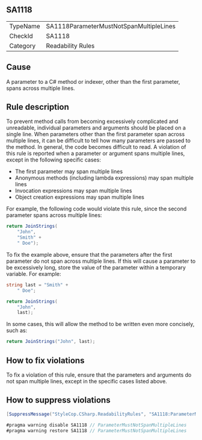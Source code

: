 ﻿## SA1118

<table>
<tr>
  <td>TypeName</td>
  <td>SA1118ParameterMustNotSpanMultipleLines</td>
</tr>
<tr>
  <td>CheckId</td>
  <td>SA1118</td>
</tr>
<tr>
  <td>Category</td>
  <td>Readability Rules</td>
</tr>
</table>

## Cause

A parameter to a C# method or indexer, other than the first parameter, spans across multiple lines.

## Rule description

To prevent method calls from becoming excessively complicated and unreadable, individual parameters and arguments should
be placed on a single line. When parameters other than the first parameter span across multiple lines, it can be
difficult to tell how many parameters are passed to the method. In general, the code becomes difficult to read. A
violation of this rule is reported when a parameter or argument spans multiple lines, except in the following specific
cases:

- The first parameter may span multiple lines
- Anonymous methods (including lambda expressions) may span multiple lines
- Invocation expressions may span multiple lines
- Object creation expressions may span multiple lines

For example, the following code would violate this rule, since the second parameter spans across multiple lines:

```csharp
return JoinStrings(
    "John",
    "Smith" +
    " Doe");
```

To fix the example above, ensure that the parameters after the first parameter do not span across multiple lines. If
this will cause a parameter to be excessively long, store the value of the parameter within a temporary variable. For
example:

```csharp
string last = "Smith" +
    " Doe";

return JoinStrings(
    "John",
    last);
```

In some cases, this will allow the method to be written even more concisely, such as:

```csharp
return JoinStrings("John", last);
```

## How to fix violations

To fix a violation of this rule, ensure that the parameters and arguments do not span multiple lines, except in the
specific cases listed above.

## How to suppress violations

```csharp
[SuppressMessage("StyleCop.CSharp.ReadabilityRules", "SA1118:ParameterMustNotSpanMultipleLines", Justification = "Reviewed.")]
```

```csharp
#pragma warning disable SA1118 // ParameterMustNotSpanMultipleLines
#pragma warning restore SA1118 // ParameterMustNotSpanMultipleLines
```
